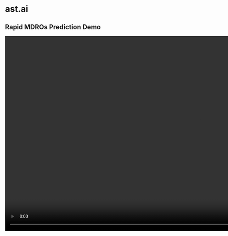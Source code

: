 
# ast.ai 

## Rapid MDROs Prediction Demo 

<video src="https://youtu.be/1Tmy6keTMm0" width=1280/>


